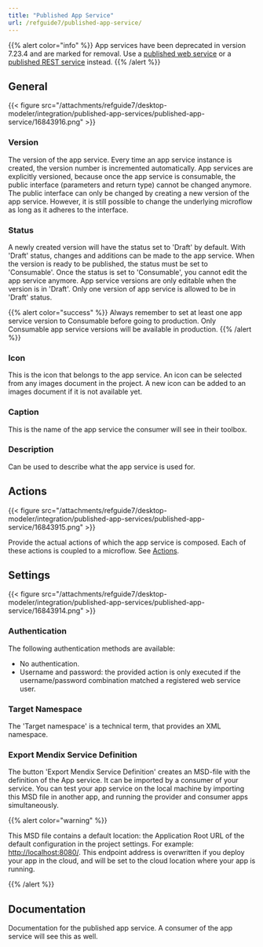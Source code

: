 ```yaml
---
title: "Published App Service"
url: /refguide7/published-app-service/
---
```


{{% alert color="info" %}}
App services have been deprecated in version 7.23.4 and are marked for removal. Use a [published web service](/refguide7/published-web-services/) or a [published REST service](/refguide7/published-rest-services/) instead.
{{% /alert %}}

## General

{{< figure src="/attachments/refguide7/desktop-modeler/integration/published-app-services/published-app-service/16843916.png" >}}

### Version

The version of the app service. Every time an app service instance is created, the version number is incremented automatically.
App services are explicitly versioned, because once the app service is consumable, the public interface (parameters and return type) cannot be changed anymore. The public interface can only be changed by creating a new version of the app service. However, it is still possible to change the underlying microflow as long as it adheres to the interface.

### Status

A newly created version will have the status set to 'Draft' by default. With 'Draft' status, changes and additions can be made to the app service. When the version is ready to be published, the status must be set to 'Consumable'.
Once the status is set to 'Consumable', you cannot edit the app service anymore. App service versions are only editable when the version is in 'Draft'. Only one version of app service is allowed to be in 'Draft' status.

{{% alert color="success" %}}
Always remember to set at least one app service version to Consumable before going to production. Only Consumable app service versions will be available in production.
{{% /alert %}}

### Icon

This is the icon that belongs to the app service. An icon can be selected from any images document in the project. A new icon can be added to an images document if it is not available yet.

### Caption

This is the name of the app service the consumer will see in their toolbox.

### Description

Can be used to describe what the app service is used for.

## Actions

{{< figure src="/attachments/refguide7/desktop-modeler/integration/published-app-services/published-app-service/16843915.png" >}}

Provide the actual actions of which the app service is composed. Each of these actions is coupled to a microflow. See [Actions](/refguide7/actions/).

## Settings

{{< figure src="/attachments/refguide7/desktop-modeler/integration/published-app-services/published-app-service/16843914.png" >}}

### Authentication

The following authentication methods are available:

*   No authentication.
*   Username and password: the provided action is only executed if the username/password combination matched a registered web service user.

### Target Namespace

The 'Target namespace' is a technical term, that provides an XML namespace.

### Export Mendix Service Definition

The button 'Export Mendix Service Definition' creates an MSD-file with the definition of the App service. It can be imported by a consumer of your service. You can test your app service on the local machine by importing this MSD file in another app, and running the provider and consumer apps simultaneously.

{{% alert color="warning" %}}

This MSD file contains a default location: the Application Root URL of the default configuration in the project settings. For example: [http://localhost:8080/](http://localhost:8080/). This endpoint address is overwritten if you deploy your app in the cloud, and will be set to the cloud location where your app is running.

{{% /alert %}}

## Documentation

Documentation for the published app service. A consumer of the app service will see this as well.
